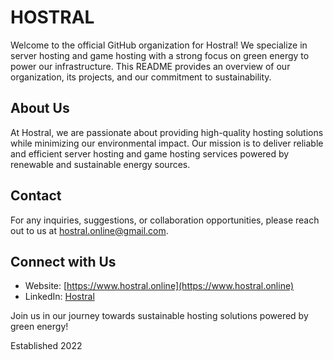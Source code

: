 # HOSTRAL

Welcome to the official GitHub organization for Hostral! We specialize in server hosting and game hosting with a strong focus on green energy to power our infrastructure. This README provides an overview of our organization, its projects, and our commitment to sustainability.

## About Us

At Hostral, we are passionate about providing high-quality hosting solutions while minimizing our environmental impact. Our mission is to deliver reliable and efficient server hosting and game hosting services powered by renewable and sustainable energy sources.

## Contact

For any inquiries, suggestions, or collaboration opportunities, please reach out to us at [hostral.online@gmail.com](mailto:hostral.online@gmail.com).


## Connect with Us

- Website: [https://www.hostral.online](https://www.hostral.online)
- LinkedIn: [Hostral](https://www.linkedin.com/company/hostral)

Join us in our journey towards sustainable hosting solutions powered by green energy!

Established 2022